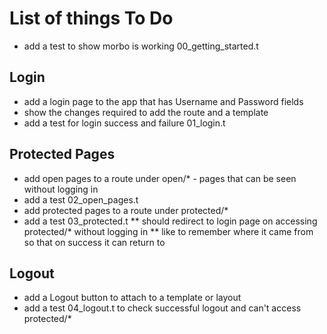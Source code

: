 # List of things To Do

* add a test to show morbo is working 00_getting_started.t

## Login

* add a login page to the app that has Username and Password fields
* show the changes required to add the route and a template
* add a test for login success and failure 01_login.t

## Protected Pages

* add open pages to a route under open/* - pages that can be seen without logging in
* add a test 02_open_pages.t
* add protected pages to a route under protected/*
* add a test 03_protected.t
** should redirect to login page on accessing protected/* without logging in
** like to remember where it came from so that on success it can return to

## Logout

* add a Logout button to attach to a template or layout
* add a test 04_logout.t to check successful logout and can't access protected/*

